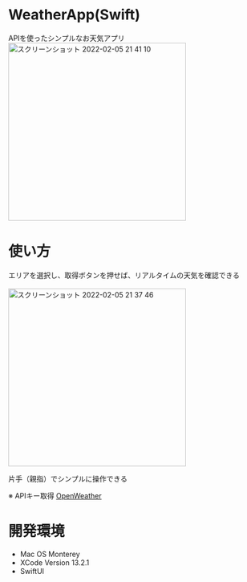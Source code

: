 # WeatherApp(Swift)
APIを使ったシンプルなお天気アプリ<br>
<img width="354" alt="スクリーンショット 2022-02-05 21 41 10" src="https://user-images.githubusercontent.com/91657176/152642548-7b04eaa4-e84c-4abf-91eb-965a8a2f1564.png">

# 使い方
エリアを選択し、取得ボタンを押せば、リアルタイムの天気を確認できる<br><br>
<img width="354" alt="スクリーンショット 2022-02-05 21 37 46" src="https://user-images.githubusercontent.com/91657176/152642478-301de93d-ea06-442d-b68f-c7c4fe999d66.png">

片手（親指）でシンプルに操作できる

※ APIキー取得
[OpenWeather](https://openweathermap.org/current)

# 開発環境
- Mac OS Monterey
- XCode Version 13.2.1
- SwiftUI
